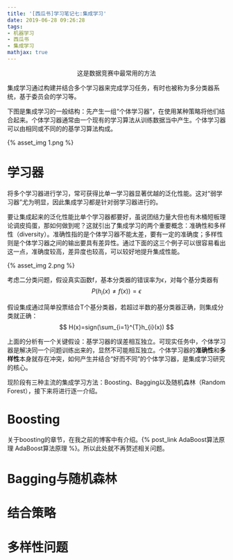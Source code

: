 ```yaml
---
title: '[西瓜书]学习笔记七:集成学习'
date: 2019-06-28 09:26:28
tags:
- 机器学习
- 西瓜书
- 集成学习
mathjax: true
---
```


<center>这是数据竞赛中最常用的方法</center>
<!-- more -->

集成学习通过构建并结合多个学习器来完成学习任务，有时也被称为多分类器系统，基于委员会的学习等。

下图是集成学习的一般结构：先产生一组“个体学习器”，在使用某种策略将他们结合起来。个体学习器通常由一个现有的学习算法从训练数据当中产生。个体学习器可以由相同或不同的的基学习算法构成。

{% asset_img 1.png %}

# 学习器

将多个学习器进行学习，常可获得比单一学习器显著优越的泛化性能。这对“弱学习器”尤为明显，因此集成学习都是针对弱学习器进行的。

要让集成起来的泛化性能比单个学习器都要好，虽说团结力量大但也有木桶短板理论调皮捣蛋，那如何做到呢？这就引出了集成学习的两个重要概念：准确性和多样性（diversity）。准确性指的是个体学习器不能太差，要有一定的准确度；多样性则是个体学习器之间的输出要具有差异性。通过下面的这三个例子可以很容易看出这一点，准确度较高，差异度也较高，可以较好地提升集成性能。

{% asset_img 2.png %}

考虑二分类问题，假设真实函数f，基本分类器的错误率为$\epsilon$，对每个基分类器有
$$
P(h_{i}(x)\neq f(x))=\epsilon
$$

假设集成通过简单投票结合T个基分类器，若超过半数的基分类器正确，则集成分类就正确：
$$
H(x)=sign(\sum_{i=1}^{T}h_{i}(x))
$$

上面的分析有一个关键假设：基学习器的误差相互独立。可现实任务中，个体学习器是解决同一个问题训练出来的，显然不可能相互独立。个体学习器的**准确性**和**多样性**本身就存在冲突，如何产生并结合“好而不同”的个体学习器，是集成学习研究的核心。

现阶段有三种主流的集成学习方法：Boosting、Bagging以及随机森林（Random Forest），接下来将进行逐一介绍。

# Boosting

关于boosting的章节，在我之前的博客中有介绍。{% post_link AdaBoost算法原理 AdaBoost算法原理 %}。所以此处就不再赘述相关问题。

# Bagging与随机森林



# 结合策略

# 多样性问题